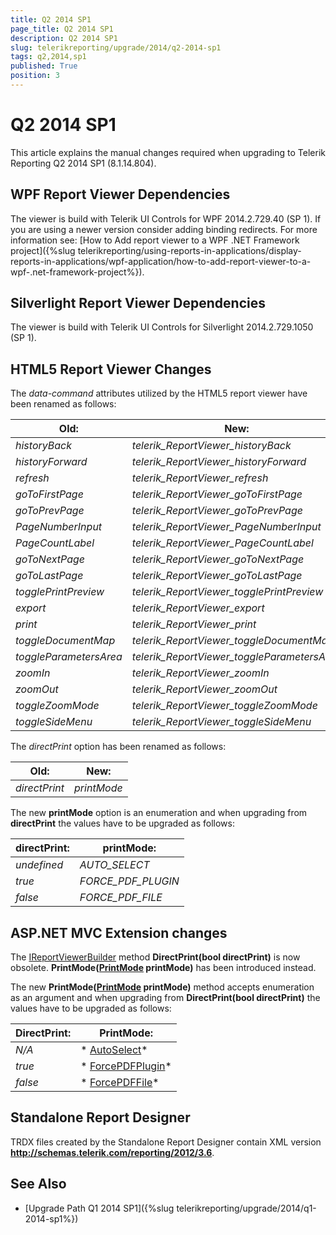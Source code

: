 ```yaml
---
title: Q2 2014 SP1
page_title: Q2 2014 SP1 
description: Q2 2014 SP1
slug: telerikreporting/upgrade/2014/q2-2014-sp1
tags: q2,2014,sp1
published: True
position: 3
---
```


# Q2 2014 SP1

This article explains the manual changes required when upgrading to Telerik Reporting Q2 2014 SP1 (8.1.14.804).

## WPF Report Viewer Dependencies

The viewer is build with Telerik UI Controls for WPF 2014.2.729.40 (SP 1). If you are using a newer version consider adding binding redirects. For more information see: [How to Add report viewer to a WPF .NET Framework project]({%slug telerikreporting/using-reports-in-applications/display-reports-in-applications/wpf-application/how-to-add-report-viewer-to-a-wpf-.net-framework-project%}).

## Silverlight Report Viewer Dependencies

The viewer is build with Telerik UI Controls for Silverlight 2014.2.729.1050 (SP 1). 

## HTML5 Report Viewer Changes

The *data-command* attributes utilized by the HTML5 report viewer have been renamed as follows: 

|  __Old:__ |  __New:__ |
| ------ | ------ |
| *historyBack* | *telerik_ReportViewer_historyBack* |
| *historyForward* | *telerik_ReportViewer_historyForward* |
| *refresh* | *telerik_ReportViewer_refresh* |
| *goToFirstPage* | *telerik_ReportViewer_goToFirstPage* |
| *goToPrevPage* | *telerik_ReportViewer_goToPrevPage* |
| *PageNumberInput* | *telerik_ReportViewer_PageNumberInput* |
| *PageCountLabel* | *telerik_ReportViewer_PageCountLabel* |
| *goToNextPage* | *telerik_ReportViewer_goToNextPage* |
| *goToLastPage* | *telerik_ReportViewer_goToLastPage* |
| *togglePrintPreview* | *telerik_ReportViewer_togglePrintPreview* |
| *export* | *telerik_ReportViewer_export* |
| *print* | *telerik_ReportViewer_print* |
| *toggleDocumentMap* | *telerik_ReportViewer_toggleDocumentMap* |
| *toggleParametersArea* | *telerik_ReportViewer_toggleParametersArea* |
| *zoomIn* | *telerik_ReportViewer_zoomIn* |
| *zoomOut* | *telerik_ReportViewer_zoomOut* |
| *toggleZoomMode* | *telerik_ReportViewer_toggleZoomMode* |
| *toggleSideMenu* | *telerik_ReportViewer_toggleSideMenu* |


The *directPrint* option has been renamed as follows: 

|  __Old:__ |  __New:__ |
| ------ | ------ |
| *directPrint* | *printMode* |


The new __printMode__ option is an enumeration and when upgrading from __directPrint__ the values have to be upgraded as follows: 

|  __directPrint:__ |  __printMode:__ |
| ------ | ------ |
| *undefined* | *AUTO_SELECT* |
| *true* | *FORCE_PDF_PLUGIN* |
| *false* | *FORCE_PDF_FILE* |


## ASP.NET MVC Extension changes

The [IReportViewerBuilder](/reporting/api/Telerik.ReportViewer.Mvc.IReportViewerBuilder) method __DirectPrint(bool directPrint)__ is now obsolete. __PrintMode([PrintMode](/reporting/api/Telerik.ReportViewer.Mvc.PrintMode) printMode)__ has been introduced instead. 

The new __PrintMode([PrintMode](/reporting/api/Telerik.ReportViewer.Mvc.PrintMode) printMode)__ method accepts enumeration as an argument and when upgrading from __DirectPrint(bool directPrint)__ the values have to be upgraded as follows: 

|  __DirectPrint:__ |  __PrintMode:__ |
| ------ | ------ |
| *N/A* | * [AutoSelect](/reporting/api/Telerik.ReportViewer.Mvc.PrintMode#Telerik_ReportViewer_Mvc_PrintMode_AutoSelect)* |
| *true* | * [ForcePDFPlugin](/reporting/api/Telerik.ReportViewer.Mvc.PrintMode#Telerik_ReportViewer_Mvc_PrintMode_ForcePDFPlugin)* |
| *false* | * [ForcePDFFile](/reporting/api/Telerik.ReportViewer.Mvc.PrintMode#Telerik_ReportViewer_Mvc_PrintMode_ForcePDFFile)* |


## Standalone Report Designer

TRDX files created by the Standalone Report Designer contain XML version __http://schemas.telerik.com/reporting/2012/3.6__. 

## See Also

* [Upgrade Path Q1 2014 SP1]({%slug telerikreporting/upgrade/2014/q1-2014-sp1%})

